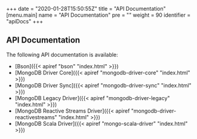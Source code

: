 +++
date = "2020-01-28T15:50:55Z"
title = "API Documentation"
[menu.main]
  name = "API Documentation"
  pre = "<i class='fa fa-file-text-o'></i>"
  weight = 90
  identifier = "apiDocs"
+++

## API Documentation

The following API documentation is available:

  - [Bson]({{< apiref "bson" "index.html" >}})
  - [MongoDB Driver Core]({{< apiref "mongodb-driver-core" "index.html" >}}) 
  - [MongoDB Driver Sync]({{< apiref "mongodb-driver-sync" "index.html" >}})
  - [MongoDB Legacy Driver]({{< apiref "mongodb-driver-legacy" "index.html" >}})
  - [MongoDB Reactive Streams Driver]({{< apiref "mongodb-driver-reactivestreams" "index.html" >}})
  - [MongoDB Scala Driver]({{< apiref "mongo-scala-driver" "index.html" >}})

